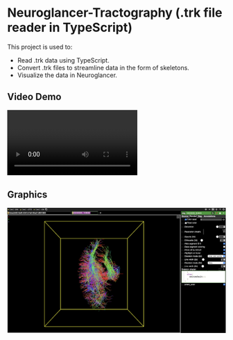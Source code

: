 
# Neuroglancer-Tractography (.trk file reader in TypeScript)

This project is used to:
- Read .trk data using TypeScript.
- Convert .trk files to streamline data in the form of skeletons.
- Visualize the data in Neuroglancer.

## Video Demo
![Watch the video](https://github.com/shrutivarade/Neuroglancer-Tractography/blob/main/src/gfx/Tract_viz_demo.mov)

## Graphics
![Track Visualization](src/gfx/track_visualization.png "Visualizing Track Data")
